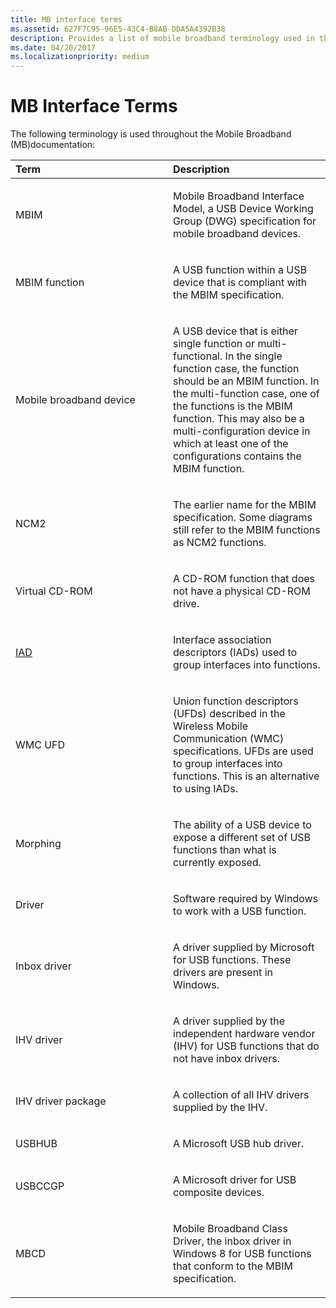 ```yaml
---
title: MB interface terms
ms.assetid: 627F7C95-96E5-43C4-B8AB-DDA5A4392B38
description: Provides a list of mobile broadband terminology used in the MB interface
ms.date: 04/20/2017
ms.localizationpriority: medium
---
```


# MB Interface Terms


The following terminology is used throughout the Mobile Broadband (MB)documentation:

<table>
<colgroup>
<col width="50%" />
<col width="50%" />
</colgroup>
<thead>
<tr class="header">
<th align="left">Term</th>
<th align="left">Description</th>
</tr>
</thead>
<tbody>
<tr class="odd">
<td align="left"><p>MBIM</p></td>
<td align="left"><p>Mobile Broadband Interface Model, a USB Device Working Group (DWG) specification for mobile broadband devices.</p></td>
</tr>
<tr class="even">
<td align="left"><p>MBIM function</p></td>
<td align="left"><p>A USB function within a USB device that is compliant with the MBIM specification.</p></td>
</tr>
<tr class="odd">
<td align="left"><p>Mobile broadband device</p></td>
<td align="left"><p>A USB device that is either single function or multi-functional. In the single function case, the function should be an MBIM function. In the multi-function case, one of the functions is the MBIM function. This may also be a multi-configuration device in which at least one of the configurations contains the MBIM function.</p></td>
</tr>
<tr class="even">
<td align="left"><p>NCM2</p></td>
<td align="left"><p>The earlier name for the MBIM specification. Some diagrams still refer to the MBIM functions as NCM2 functions.</p></td>
</tr>
<tr class="odd">
<td align="left"><p>Virtual CD-ROM</p></td>
<td align="left"><p>A CD-ROM function that does not have a physical CD-ROM drive.</p></td>
</tr>
<tr class="even">
<td align="left"><p><a href="http://go.microsoft.com/fwlink/p/?linkid=308934" data-raw-source="[IAD](http://go.microsoft.com/fwlink/p/?linkid=308934)">IAD</a></p></td>
<td align="left"><p>Interface association descriptors (IADs) used to group interfaces into functions.</p></td>
</tr>
<tr class="odd">
<td align="left"><p>WMC UFD</p></td>
<td align="left"><p>Union function descriptors (UFDs) described in the Wireless Mobile Communication (WMC) specifications. UFDs are used to group interfaces into functions. This is an alternative to using IADs.</p></td>
</tr>
<tr class="even">
<td align="left"><p>Morphing</p></td>
<td align="left"><p>The ability of a USB device to expose a different set of USB functions than what is currently exposed.</p></td>
</tr>
<tr class="odd">
<td align="left"><p>Driver</p></td>
<td align="left"><p>Software required by Windows to work with a USB function.</p></td>
</tr>
<tr class="even">
<td align="left"><p>Inbox driver</p></td>
<td align="left"><p>A driver supplied by Microsoft for USB functions. These drivers are present in Windows.</p></td>
</tr>
<tr class="odd">
<td align="left"><p>IHV driver</p></td>
<td align="left"><p>A driver supplied by the independent hardware vendor (IHV) for USB functions that do not have inbox drivers.</p></td>
</tr>
<tr class="even">
<td align="left"><p>IHV driver package</p></td>
<td align="left"><p>A collection of all IHV drivers supplied by the IHV.</p></td>
</tr>
<tr class="odd">
<td align="left"><p>USBHUB</p></td>
<td align="left"><p>A Microsoft USB hub driver.</p></td>
</tr>
<tr class="even">
<td align="left"><p>USBCCGP</p></td>
<td align="left"><p>A Microsoft driver for USB composite devices.</p></td>
</tr>
<tr class="odd">
<td align="left"><p>MBCD</p></td>
<td align="left"><p>Mobile Broadband Class Driver, the inbox driver in Windows 8 for USB functions that conform to the MBIM specification.</p></td>
</tr>
</tbody>
</table>

 

 

 





